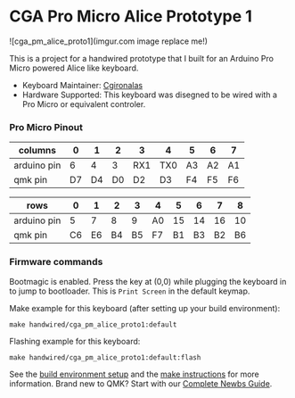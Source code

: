 # CGA Pro Micro Alice Prototype 1

![cga_pm_alice_proto1](imgur.com image replace me!)

This is a project for a handwired prototype that I built for an Arduino Pro Micro powered Alice like keyboard.

* Keyboard Maintainer: [Cgironalas](https://github.com/cgironalas)
* Hardware Supported: This keyboard was disegned to be wired with a Pro Micro or equivalent controler.

### Pro Micro Pinout
| columns     |  0  |  1  |  2  |  3  |  4  |  5  |  6  |  7  |
| ----------- | --- | --- | --- | --- | --- | --- | --- | --- |
| arduino pin |  6  |  4  |  3  | RX1 | TX0 | A3  | A2  | A1  |
| qmk pin     | D7  | D4  | D0  | D2  | D3  | F4  | F5  | F6  |

| rows        |  0  |  1  |  2  |  3  |  4  |  5  |  6  |  7  |  8  |
| ----------- | --- | --- | --- | --- | --- | --- | --- | --- | --- |
| arduino pin |  5  |  7  |  8  |  9  | A0  | 15  | 14  | 16  | 10  |
| qmk pin     | C6  | E6  | B4  | B5  | F7  | B1  | B3  | B2  | B6  |


### Firmware commands

Bootmagic is enabled.  Press the key at (0,0) while plugging the keyboard in to jump to bootloader. This is `Print Screen` in the default keymap.

Make example for this keyboard (after setting up your build environment):

    make handwired/cga_pm_alice_proto1:default

Flashing example for this keyboard:

    make handwired/cga_pm_alice_proto1:default:flash

See the [build environment setup](https://docs.qmk.fm/#/getting_started_build_tools) and the [make instructions](https://docs.qmk.fm/#/getting_started_make_guide) for more information. Brand new to QMK? Start with our [Complete Newbs Guide](https://docs.qmk.fm/#/newbs).
